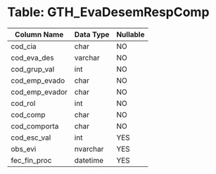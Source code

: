 # Table: GTH_EvaDesemRespComp

| Column Name | Data Type | Nullable |
|-------------|-----------|----------|
| cod_cia | char | NO |
| cod_eva_des | varchar | NO |
| cod_grup_val | int | NO |
| cod_emp_evado | char | NO |
| cod_emp_evador | char | NO |
| cod_rol | int | NO |
| cod_comp | char | NO |
| cod_comporta | char | NO |
| cod_esc_val | int | YES |
| obs_evi | nvarchar | YES |
| fec_fin_proc | datetime | YES |

